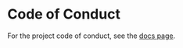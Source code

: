 # Code of Conduct

For the project code of conduct, see the
[docs page](https://interferences.readthedocs.io/en/develop/dev/conduct.html).
